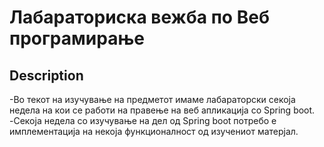 # Лабараториска вежба по Веб програмирање

## Description
-Во текот на изучување на предметот имаме лабараторски секоја недела на кои се работи на правење на веб апликација со Spring boot. 
-Секоја недела со изучување на дел од Spring boot потребо е имплементација на некоја функционалност од изучениот матерјал.
